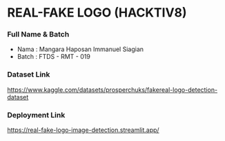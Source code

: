 # REAL-FAKE LOGO (HACKTIV8)

### Full Name & Batch

* Nama   : Mangara Haposan Immanuel Siagian
* Batch  : FTDS - RMT - 019

### Dataset Link

https://www.kaggle.com/datasets/prosperchuks/fakereal-logo-detection-dataset

### Deployment Link

https://real-fake-logo-image-detection.streamlit.app/
